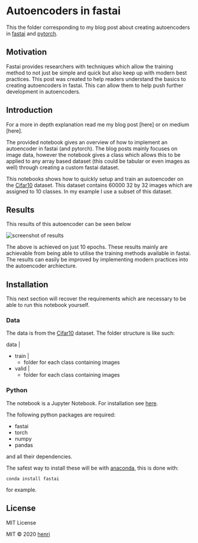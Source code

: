 # Autoencoders in fastai
This the folder corresponding to my blog post about creating autoencoders in [fastai](https://docs.fast.ai) and [pytorch](https://pytorch.org).

## Motivation
Fastai provides researchers with techniques which allow the training method to not just be simple and quick but also keep up with modern best practices. This post was created to help readers understand the basics to creating autoencoders in fastai. This can allow them to help push further development in autoencoders.

## Introduction
For a more in depth explanation read me my blog post [here] or on medium [here].

The provided notebook gives an overview of how to implement an autoencoder in fastai (and pytorch). The blog posts mainly focuses on image data, however the notebook gives a class which allows this to be applied to any array based dataset (this could be tabular or even images as well) through creating a custom fastai dataset.

This notebooks shows how to quickly setup and train an autoencoder on the [Cifar10](https://www.cs.toronto.edu/~kriz/cifar.html) dataset. This dataset contains 60000 32 by 32 images which are assigned to 10 classes. In my example I use a subset of this dataset.

## Results
This results of this autoencoder can be seen below

![screenshot of results]("images/training_show_results.png")

The above is achieved on just 10 epochs. These results mainly are achievable from being able to utilise the training methods available in fastai. The results can easily be improved by implementing modern practices into the autoencoder archiecture.

## Installation
This next section will recover the requirements which are necessary to be able to run this notebook yourself.

### Data
The data is from the [Cifar10](https://www.cs.toronto.edu/~kriz/cifar.html) dataset. The folder structure is like such:

data
|
- train
  |
  - folder for each class containing images
- valid
  |
  - folder for each class containing images

### Python
The notebook is a Jupyter Notebook. For installation see [here](https://jupyter.readthedocs.io/en/latest/install.html).

The following python packages are required:
- fastai
- torch
- numpy
- pandas

and all their dependencies.

The safest way to install these will be with [anaconda](https://anaconda.org), this is done with:
```
conda install fastai
```
for example.

## License
MIT License

MIT © 2020 [henri](henriwoodcock.github.io)
